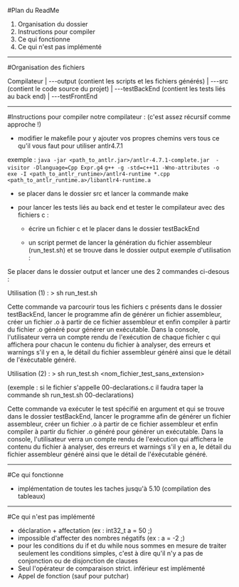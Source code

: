 #Plan du ReadMe
  
  1. Organisation du dossier
  2. Instructions pour compiler
  3. Ce qui fonctionne 
  4. Ce qui n'est pas implémenté 

___________________________________________________________________________
#Organisation des fichiers

Compilateur
 |
  ---output (contient les scripts et les fichiers générés)
 | 
  ---src (contient le code source du projet)
 |
  ---testBackEnd (contient les tests liés au back end)
 |
  ---testFrontEnd

__________________________________________________________________________

#Instructions pour compiler notre compilateur : (c'est assez récursif comme approche !)

 * modifier le makefile pour y ajouter vos propres chemins vers tous ce qu'il vous faut pour utiliser antlr4.7.1

exemple : 
`java -jar <path_to_antlr.jar>/antlr-4.7.1-complete.jar  -visitor -Dlanguage=Cpp Expr.g4`
`g++ -g -std=c++11 -Wno-attributes -o exe -I <path_to_antlr_runtime>/antlr4-runtime *.cpp  <path_to_antlr_runtime.a>/libantlr4-runtime.a`

 * se placer dans le dossier src et lancer la commande make

 * pour lancer les tests liés au back end et tester le compilateur avec des fichiers c : 
    * écrire un fichier c et le placer dans le dossier testBackEnd
    
    * un script permet de lancer la génération du fichier assembleur (run_test.sh) et se trouve dans le dossier output 
exemple d'utilisation : 

Se placer dans le dossier output et lancer une des 2 commandes ci-desous :

Utilisation (1) : > sh run_test.sh

Cette commande va parcourir tous les fichiers c présents dans le dossier testBackEnd, lancer le programme afin de générer un fichier assembleur, créer un fichier .o à partir de ce fichier assembleur et enfin compiler à partir du fichier .o généré pour générer un exécutable. 
Dans la console, l'utilisateur verra un compte rendu de l'exécution de chaque fichier c qui affichera pour chacun le contenu du fichier à analyser, des erreurs et warnings s'il y en a, le détail du fichier assembleur généré ainsi que le détail de l'éxécutable généré. 

Utilisation (2) : > sh run_test.sh <nom_fichier_test_sans_extension>

(exemple : si le fichier s'appelle 00-declarations.c il faudra taper la commande sh run_test.sh 00-declarations)

Cette commande va exécuter le test spécifié en argument et qui se trouve dans le dossier testBackEnd, lancer le programme afin de générer un fichier assembleur, créer un fichier .o à partir de ce fichier assembleur et enfin compiler à partir du fichier .o généré pour générer un exécutable. 
Dans la console, l'utilisateur verra un compte rendu de l'exécution qui affichera le contenu du fichier à analyser, des erreurs et warnings s'il y en a, le détail du fichier assembleur généré ainsi que le détail de l'éxécutable généré.

_________________________________________________________________________________

#Ce qui fonctionne

 * implémentation de toutes les taches jusqu'à 5.10 (compilation des tableaux)
 
_________________________________________________________________________________

#Ce qui n'est pas implémenté

 * déclaration + affectation (ex : int32_t a = 50 ;)
 * impossible d'affecter des nombres négatifs (ex : a = -2 ;)
 * pour les conditions du if et du while nous sommes en mesure de traiter seulement les conditions simples, c'est à dire qu'il n'y a pas de conjonction ou de disjonction de clauses
 * Seul l'opérateur de comparaison strict. inférieur est implémenté 
 * Appel de fonction (sauf pour putchar)
 
